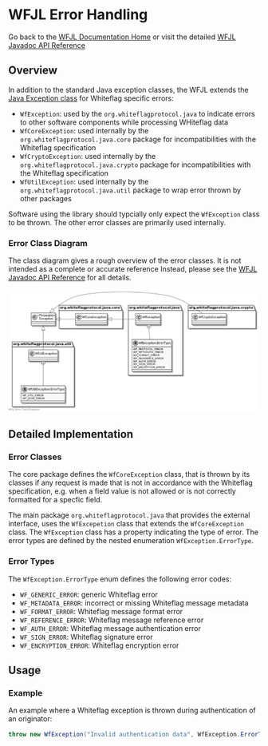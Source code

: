 # WFJL Error Handling

Go back to the [WFJL Documentation Home](../index.md) or visit
the detailed [WFJL Javadoc API Reference](../javadoc)

## Overview

In addition to the standard Java exception classes, the WFJL extends the
[Java Exception class](https://docs.oracle.com/javase/8/docs/api/java/lang/Exception.html)
for Whiteflag specific errors:

* `WfException`: used by the `org.whiteflagprotocol.java` to indicate errors to other software components while processing WHiteflag data
* `WfCoreException`: used internally by the `org.whiteflagprotocol.java.core` package for incompatibilities with the Whiteflag specification
* `WfCryptoException`: used internally by the `org.whiteflagprotocol.java.crypto` package for incompatibilities with the Whiteflag specification
* `WfUtilException`: used internally by the `org.whiteflagprotocol.java.util` package to wrap error thrown by other packages

Software using the library should typcially only expect the `WfException` class
to be thrown. The other error classes are primarily used internally.

### Error Class Diagram

The class diagram gives a rough overview of the error classes. It is not
intended as a complete or accurate reference Instead, please see the
[WFJL Javadoc API Reference](../javadoc) for all details.

![WFJL Error Class Diagram](../uml/errors.png)

## Detailed Implementation

### Error Classes

The core package defines the `WfCoreException` class, that is thrown by its
classes if any request is made that is not in accordance with the Whiteflag
specification, e.g. when a field value is not allowed or is not correctly
formatted for a specfic field.

The main package `org.whiteflagprotocol.java` that provides the external interface,
uses the `WfExcepetion` class that extends the `WfCoreException` class. The
`WfException` class has a property indicating the type of error. The error
types are defined by the nested enumeration `WfException.ErrorType`.

### Error Types

The `WfException.ErrorType` enum defines the following error codes:

* `WF_GENERIC_ERROR`: generic Whiteflag error
* `WF_METADATA_ERROR`: incorrect or missing Whiteflag message metadata
* `WF_FORMAT_ERROR`: Whiteflag message format error
* `WF_REFERENCE_ERROR`: Whiteflag message reference error
* `WF_AUTH_ERROR`: Whiteflag message authentication error
* `WF_SIGN_ERROR`: Whiteflag signature error
* `WF_ENCRYPTION_ERROR`: Whiteflag encryption error

## Usage

### Example

An example where a Whiteflag exception is thrown during authentication
of an originator:

```java
throw new WfException("Invalid authentication data", WfException.ErrorType.WF_AUTH_ERROR);
```
